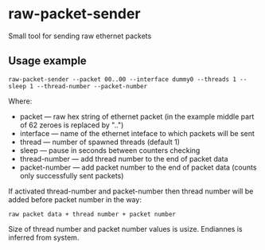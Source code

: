 # raw-packet-sender
Small tool for sending raw ethernet packets

## Usage example

``` 
raw-packet-sender --packet 00..00 --interface dummy0 --threads 1 --sleep 1 --thread-number --packet-number
```

Where:

* packet — raw hex string of ethernet packet (in the example middle part of 62 zeroes is replaced by "..")
* interface — name of the ethernet inteface to which packets will be sent 
* thread — number of spawned threads (default 1)
* sleep — pause in seconds between counters checking
* thread-number — add thread number to the end of packet data
* packet-number — add packet number to the end of packet data (counts only successfully sent packets)

If activated thread-number and packet-number then thread number will be added before packet number in the way:

```
raw packet data + thread number + packet number
```

Size of thread number and packet number values is usize. Endiannes is inferred from system.